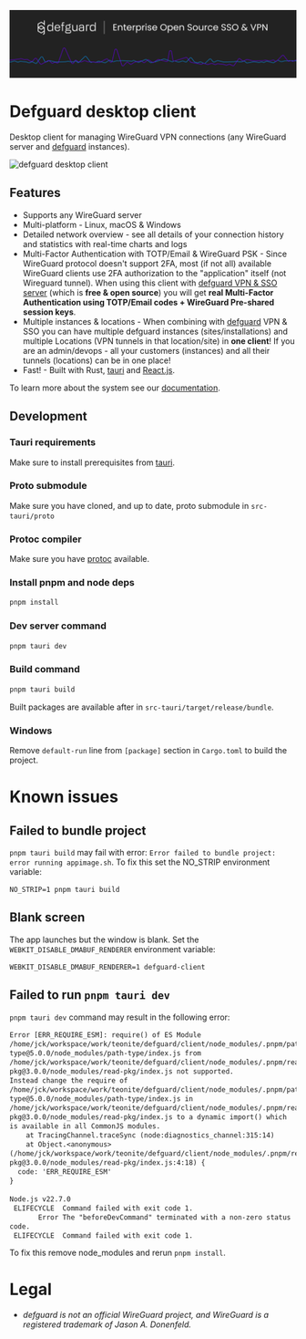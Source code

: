  <p align="center">
    <img src="docs/header.png" alt="defguard">
 </p>

# Defguard desktop client

Desktop client for managing WireGuard VPN connections (any WireGuard server and [defguard](https://github.com/DefGuard/defguard) instances).

![defguard desktop client](https://defguard.net/images/product/client/main-screen.png)

## Features

- Supports any WireGuard server
- Multi-platform - Linux, macOS & Windows
- Detailed network overview - see all details of your connection history and statistics with real-time charts and logs
- Multi-Factor Authentication with TOTP/Email & WireGuard PSK - Since WireGuard protocol doesn't support 2FA, most (if not all) available WireGuard clients use 2FA authorization to the "application" itself (not Wireguard tunnel). When using this client with [defguard VPN & SSO server](https://github.com/DefGuard/defguard) (which is <strong>free & open source</strong>) you will get <strong>real Multi-Factor Authentication using TOTP/Email codes + WireGuard Pre-shared session keys</strong>.
- Multiple instances & locations - When combining with [defguard](https://github.com/DefGuard/defguard) VPN & SSO you can have multiple defguard instances (sites/installations) and multiple Locations (VPN tunnels in that location/site) in <strong>one client</strong>! If you are an admin/devops - all your customers (instances) and all their tunnels (locations) can be in one place!
- Fast! - Built with Rust, [tauri](https://tauri.app/) and [React.js](https://react.dev/).

To learn more about the system see our [documentation](https://defguard.gitbook.io).

## Development

### Tauri requirements

Make sure to install prerequisites from [tauri](https://tauri.app/v1/guides/getting-started/prerequisites/).

### Proto submodule
Make sure you have cloned, and up to date, proto submodule in `src-tauri/proto`

### Protoc compiler
Make sure you have [protoc](https://grpc.io/docs/protoc-installation/) available.

### Install pnpm and node deps

```bash
pnpm install
```

### Dev server command

```bash
pnpm tauri dev
```

### Build command
```bash
pnpm tauri build
```
Built packages are available after in `src-tauri/target/release/bundle`.

### Windows

Remove `default-run` line from `[package]` section in `Cargo.toml` to build the project.

# Known issues

## Failed to bundle project

`pnpm tauri build` may fail with error: `Error failed to bundle project: error running appimage.sh`. To
fix this set the NO_STRIP environment variable:

```
NO_STRIP=1 pnpm tauri build
```

## Blank screen

The app launches but the window is blank. Set the `WEBKIT_DISABLE_DMABUF_RENDERER` environment variable:

```
WEBKIT_DISABLE_DMABUF_RENDERER=1 defguard-client
```

## Failed to run `pnpm tauri dev`

`pnpm tauri dev` command may result in the following error:

```
Error [ERR_REQUIRE_ESM]: require() of ES Module /home/jck/workspace/work/teonite/defguard/client/node_modules/.pnpm/path-type@5.0.0/node_modules/path-type/index.js from /home/jck/workspace/work/teonite/defguard/client/node_modules/.pnpm/read-pkg@3.0.0/node_modules/read-pkg/index.js not supported.
Instead change the require of /home/jck/workspace/work/teonite/defguard/client/node_modules/.pnpm/path-type@5.0.0/node_modules/path-type/index.js in /home/jck/workspace/work/teonite/defguard/client/node_modules/.pnpm/read-pkg@3.0.0/node_modules/read-pkg/index.js to a dynamic import() which is available in all CommonJS modules.
    at TracingChannel.traceSync (node:diagnostics_channel:315:14)
    at Object.<anonymous> (/home/jck/workspace/work/teonite/defguard/client/node_modules/.pnpm/read-pkg@3.0.0/node_modules/read-pkg/index.js:4:18) {
  code: 'ERR_REQUIRE_ESM'
}

Node.js v22.7.0
 ELIFECYCLE  Command failed with exit code 1.
       Error The "beforeDevCommand" terminated with a non-zero status code.
 ELIFECYCLE  Command failed with exit code 1.
```

To fix this remove node_modules and rerun `pnpm install`.

# Legal

  - *defguard is not an official WireGuard project, and WireGuard is a registered trademark of Jason A. Donenfeld.*

